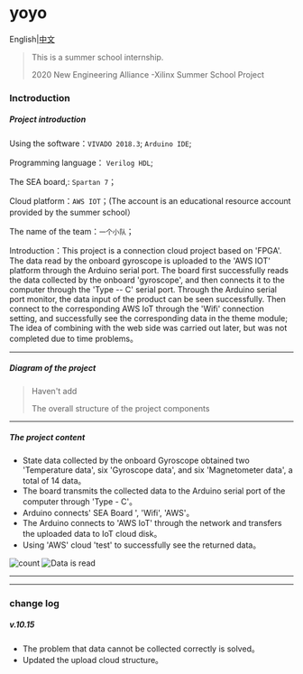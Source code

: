 # yoyo 
English|[中文](https://github.com/Haotian-wang-swjtu/yoyo/blob/master/README.md)
 > This is a summer school internship.
 > 
 > 2020 New Engineering Alliance -Xilinx Summer School Project
 
 ### Inctroduction
 
 
 ##### Project introduction
 
 
 Using the software：`VIVADO 2018.3`; `Arduino IDE`;
 
 Programming language： `Verilog HDL`;
 
 The SEA board,: `Spartan 7`；
 
 Cloud platform：`AWS IOT`；(The account is an educational resource account provided by the summer school）
 
 The name of the team：`一个小队`；
 
 Introduction：This project is a connection cloud project based on 'FPGA'. The data read by the onboard gyroscope is uploaded to the 'AWS IOT' platform through the Arduino serial port. The board first successfully reads the data collected by the onboard 'gyroscope', and then connects it to the computer through the 'Type -- C' serial port. Through the Arduino serial port monitor, the data input of the product can be seen successfully. Then connect to the corresponding AWS IoT through the 'Wifi' connection setting, and successfully see the corresponding data in the theme module; The idea of combining with the web side was carried out later, but was not completed due to time problems。
 
 
 ---
 
 ##### Diagram of the project
 > Haven't add
 > 
 > The overall structure of the project components
 




---
 
 
 ##### The project content
 
 
 - State data collected by the onboard Gyroscope obtained two 'Temperature data', six 'Gyroscope data', and six 'Magnetometer data', a total of 14 data。
 - The board transmits the collected data to the Arduino serial port of the computer through 'Type - C'。
 - Arduino connects' SEA Board ', 'Wifi', 'AWS'。
 - The Arduino connects to 'AWS IoT' through the network and transfers the uploaded data to IoT cloud disk。
 - Using 'AWS' cloud 'test' to successfully see the returned data。
 
  ![count](计数.gif)
 ![Data is read](Gyro_一个小队)
 
 ---
 ---
 
 
 ### change log
 
 
 ##### v.10.15
  - The problem that data cannot be collected correctly is solved。
  - Updated the upload cloud structure。
 
